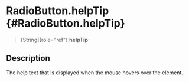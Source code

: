 RadioButton.helpTip {#RadioButton.helpTip}
===================

> [String]{role="ref"} **helpTip**

Description
-----------

The help text that is displayed when the mouse hovers over the element.
